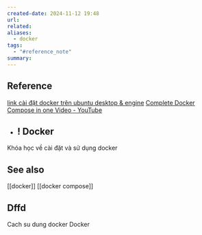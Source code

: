 ```yaml
---
created-date: 2024-11-12 19:48
url: 
related: 
aliases:
  - docker
tags:
  - "#reference_note"
summary:
---
```

## Reference 
[link cài đặt docker trên ubuntu desktop & engine](https://docs.docker.com/engine/install/ubuntu/ ) 
[Complete Docker Compose in one Video - YouTube](https://www.youtube.com/watch?v=S8f5B8-BtzU&list=LL&index=2&t=520s) 
 - ! Docker 
	 - 
Khóa học về cài đặt và sử dụng docker 
## See also 
[[docker]]
[[docker compose]]
## Dffd


Cach su dung docker 
Docker
